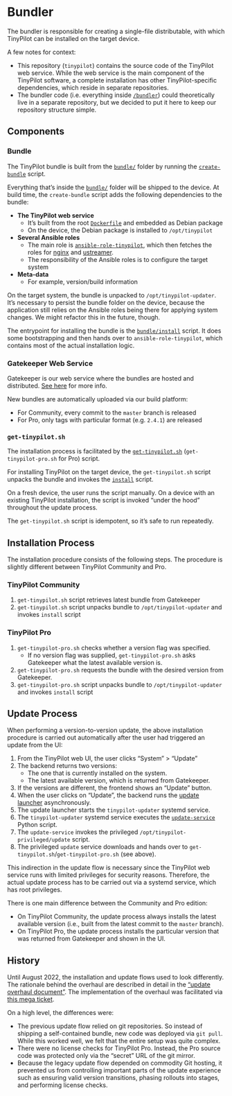 # Bundler

The bundler is responsible for creating a single-file distributable, with which TinyPilot can be installed on the target device.

A few notes for context:

- This repository (`tinypilot`) contains the source code of the TinyPilot web service. While the web service is the main component of the TinyPilot software, a complete installation has other TinyPilot-specific dependencies, which reside in separate repositories.
- The bundler code (i.e. everything inside [`/bundler`](/bundler)) could theoretically live in a separate repository, but we decided to put it here to keep our repository structure simple.

## Components

### Bundle

The TinyPilot bundle is built from the [`bundle/`](bundle) folder by running the [`create-bundle`](create-bundle) script.

Everything that’s inside the [`bundle/`](bundle) folder will be shipped to the device. At build time, the `create-bundle` script adds the following dependencies to the bundle:

- **The TinyPilot web service**
  - It’s built from the root [`Dockerfile`](../Dockerfile) and embedded as Debian package
  - On the device, the Debian package is installed to `/opt/tinypilot`
- **Several Ansible roles**
  - The main role is [`ansible-role-tinypilot`](https://github.com/tiny-pilot/ansible-role-tinypilot), which then fetches the roles for [nginx](https://github.com/tiny-pilot/ansible-role-nginx) and [ustreamer](https://github.com/tiny-pilot/ansible-role-ustreamer).
  - The responsibility of the Ansible roles is to configure the target system
- **Meta-data**
  - For example, version/build information

On the target system, the bundle is unpacked to `/opt/tinypilot-updater`. It’s necessary to persist the bundle folder on the device, because the application still relies on the Ansible roles being there for applying system changes. We might refactor this in the future, though.

The entrypoint for installing the bundle is the [`bundle/install`](bundle/install) script. It does some bootstrapping and then hands over to `ansible-role-tinypilot`, which contains most of the actual installation logic.

### Gatekeeper Web Service

Gatekeeper is our web service where the bundles are hosted and distributed. [See here](https://github.com/tiny-pilot/gatekeeper) for more info.

New bundles are automatically uploaded via our build platform:

- For Community, every commit to the `master` branch is released
- For Pro, only tags with particular format (e.g. `2.4.1`) are released

### `get-tinypilot.sh`

The installation process is facilitated by the [`get-tinypilot.sh`](../get-tinypilot.sh) (`get-tinypilot-pro.sh` for Pro) script.

For installing TinyPilot on the target device, the `get-tinypilot.sh` script unpacks the bundle and invokes the [`install`](bundle/install) script.

On a fresh device, the user runs the script manually. On a device with an existing TinyPilot installation, the script is invoked “under the hood” throughout the update process.

The `get-tinypilot.sh` script is idempotent, so it’s safe to run repeatedly.

## Installation Process

The installation procedure consists of the following steps. The procedure is slightly different between TinyPilot Community and Pro.

### TinyPilot Community

1. `get-tinypilot.sh` script retrieves latest bundle from Gatekeeper
1. `get-tinypilot.sh` script unpacks bundle to `/opt/tinypilot-updater` and invokes `install` script

### TinyPilot Pro

1. `get-tinypilot-pro.sh` checks whether a version flag was specified.
   - If no version flag was supplied, `get-tinypilot-pro.sh` asks Gatekeeper what the latest available version is.
1. `get-tinypilot-pro.sh` requests the bundle with the desired version from Gatekeeper.
1. `get-tinypilot-pro.sh` script unpacks bundle to `/opt/tinypilot-updater` and invokes `install` script

## Update Process

When performing a version-to-version update, the above installation procedure is carried out automatically after the user had triggered an update from the UI:

1. From the TinyPilot web UI, the user clicks “System” > “Update”
1. The backend returns two versions:
   - The one that is currently installed on the system.
   - The latest available version, which is returned from Gatekeeper.
1. If the versions are different, the frontend shows an “Update” button.
1. When the user clicks on “Update”, the backend runs the [update launcher](../app/update/launcher.py) asynchronously.
1. The update launcher starts the `tinypilot-updater` systemd service.
1. The `tinypilot-updater` systemd service executes the [`update-service`](../scripts/update-service) Python script.
1. The `update-service` invokes the privileged `/opt/tinypilot-privileged/update` script.
1. The privileged `update` service downloads and hands over to `get-tinypilot.sh`/`get-tinypilot-pro.sh` (see above).

This indirection in the update flow is necessary since the TinyPilot web service runs with limited privileges for security reasons. Therefore, the actual update process has to be carried out via a systemd service, which has root privileges.

There is one main difference between the Community and Pro edition:

- On TinyPilot Community, the update process always installs the latest available version (i.e., built from the latest commit to the `master` branch).
- On TinyPilot Pro, the update process installs the particular version that was returned from Gatekeeper and shown in the UI.

## History

Until August 2022, the installation and update flows used to look differently. The rationale behind the overhaul are described in detail in the [“update overhaul document”](https://github.com/tiny-pilot/tinypilot-pro/blob/experimental/update-overhaul/UPDATE-WORKFLOW.md). The implementation of the overhaul was facilitated via [this mega ticket](https://github.com/tiny-pilot/tinypilot-pro/issues/445).

On a high level, the differences were:

- The previous update flow relied on git repositories. So instead of shipping a self-contained bundle, new code was deployed via `git pull`. While this worked well, we felt that the entire setup was quite complex.
- There were no license checks for TinyPilot Pro. Instead, the Pro source code was protected only via the “secret” URL of the git mirror.
- Because the legacy update flow depended on commodity Git hosting, it prevented us from controlling important parts of the update experience such as ensuring valid version transitions, phasing rollouts into stages, and performing license checks.
